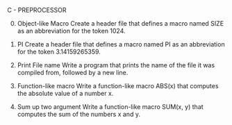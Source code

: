 C - PREPROCESSOR

0. Object-like Macro
Create a header file that defines a macro named SIZE as an abbreviation for the token 1024.

1. PI
Create a header file that defines a macro named PI as an abbreviation for the token 3.14159265359.

2. Print File name
Write a program that prints the name of the file it was compiled from, followed by a new line.

3. Function-like macro
Write a function-like macro ABS(x) that computes the absolute value of a number x.

4. Sum up two argument
Write a function-like macro SUM(x, y) that computes the sum of the numbers x and y.


